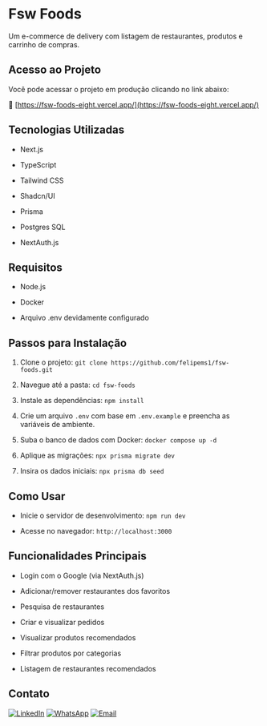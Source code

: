 # Fsw Foods

Um e-commerce de delivery com listagem de restaurantes, produtos e carrinho de compras.

## Acesso ao Projeto

Você pode acessar o projeto em produção clicando no link abaixo:

🔗 [https://fsw-foods-eight.vercel.app/](https://fsw-foods-eight.vercel.app/)

## Tecnologias Utilizadas

* Next.js

* TypeScript

* Tailwind CSS

* Shadcn/UI

* Prisma

* Postgres SQL

* NextAuth.js

## Requisitos

* Node.js

* Docker

* Arquivo .env devidamente configurado

## Passos para Instalação

1. Clone o projeto:
 `git clone https://github.com/felipems1/fsw-foods.git`

2. Navegue até a pasta: 
  `cd fsw-foods`

3. Instale as dependências: 
  `npm install`

4. Crie um arquivo `.env` com base em `.env.example` e preencha as variáveis de ambiente.

5. Suba o banco de dados com Docker: 
  `docker compose up -d`

6. Aplique as migrações: 
  `npx prisma migrate dev`

7. Insira os dados iniciais: 
  `npx prisma db seed`

## Como Usar

* Inicie o servidor de desenvolvimento:
  `npm run dev`

* Acesse no navegador:
  `http://localhost:3000`

## Funcionalidades Principais

* Login com o Google (via NextAuth.js)

* Adicionar/remover restaurantes dos favoritos

* Pesquisa de restaurantes

* Criar e visualizar pedidos

* Visualizar produtos recomendados

* Filtrar produtos por categorias

* Listagem de restaurantes recomendados

## Contato

[![LinkedIn](https://img.shields.io/badge/LinkedIn-0077B5?style=for-the-badge&logo=linkedin&logoColor=white)](https://www.linkedin.com/in/felipems1/)
[![WhatsApp](https://img.shields.io/badge/WhatsApp-1DAB5F?style=for-the-badge&labelColor=1DAB5F&color=1DAB5F&logoColor=white)](https://wa.me/5583998719705)
[![Email](https://img.shields.io/badge/E--mail-D14836?style=for-the-badge&labelColor=D14836&color=D14836)](mailto:083felype@gmail.com)